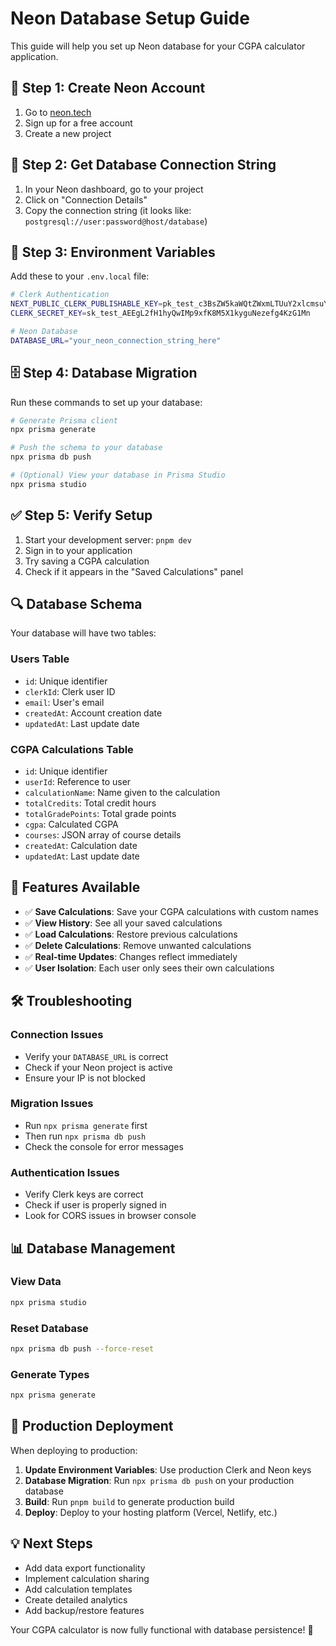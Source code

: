 # Neon Database Setup Guide

This guide will help you set up Neon database for your CGPA calculator application.

## 🚀 **Step 1: Create Neon Account**

1. Go to [neon.tech](https://neon.tech)
2. Sign up for a free account
3. Create a new project

## 🔧 **Step 2: Get Database Connection String**

1. In your Neon dashboard, go to your project
2. Click on "Connection Details"
3. Copy the connection string (it looks like: `postgresql://user:password@host/database`)

## 📝 **Step 3: Environment Variables**

Add these to your `.env.local` file:

```bash
# Clerk Authentication
NEXT_PUBLIC_CLERK_PUBLISHABLE_KEY=pk_test_c3BsZW5kaWQtZWxmLTUuY2xlcmsuYWNjb3VudHMuZGV2JA
CLERK_SECRET_KEY=sk_test_AEEgL2fH1hyQwIMp9xfK8M5X1kyguNezefg4KzG1Mn

# Neon Database
DATABASE_URL="your_neon_connection_string_here"
```

## 🗄️ **Step 4: Database Migration**

Run these commands to set up your database:

```bash
# Generate Prisma client
npx prisma generate

# Push the schema to your database
npx prisma db push

# (Optional) View your database in Prisma Studio
npx prisma studio
```

## ✅ **Step 5: Verify Setup**

1. Start your development server: `pnpm dev`
2. Sign in to your application
3. Try saving a CGPA calculation
4. Check if it appears in the "Saved Calculations" panel

## 🔍 **Database Schema**

Your database will have two tables:

### **Users Table**

- `id`: Unique identifier
- `clerkId`: Clerk user ID
- `email`: User's email
- `createdAt`: Account creation date
- `updatedAt`: Last update date

### **CGPA Calculations Table**

- `id`: Unique identifier
- `userId`: Reference to user
- `calculationName`: Name given to the calculation
- `totalCredits`: Total credit hours
- `totalGradePoints`: Total grade points
- `cgpa`: Calculated CGPA
- `courses`: JSON array of course details
- `createdAt`: Calculation date
- `updatedAt`: Last update date

## 🎯 **Features Available**

- ✅ **Save Calculations**: Save your CGPA calculations with custom names
- ✅ **View History**: See all your saved calculations
- ✅ **Load Calculations**: Restore previous calculations
- ✅ **Delete Calculations**: Remove unwanted calculations
- ✅ **Real-time Updates**: Changes reflect immediately
- ✅ **User Isolation**: Each user only sees their own calculations

## 🛠️ **Troubleshooting**

### **Connection Issues**

- Verify your `DATABASE_URL` is correct
- Check if your Neon project is active
- Ensure your IP is not blocked

### **Migration Issues**

- Run `npx prisma generate` first
- Then run `npx prisma db push`
- Check the console for error messages

### **Authentication Issues**

- Verify Clerk keys are correct
- Check if user is properly signed in
- Look for CORS issues in browser console

## 📊 **Database Management**

### **View Data**

```bash
npx prisma studio
```

### **Reset Database**

```bash
npx prisma db push --force-reset
```

### **Generate Types**

```bash
npx prisma generate
```

## 🚀 **Production Deployment**

When deploying to production:

1. **Update Environment Variables**: Use production Clerk and Neon keys
2. **Database Migration**: Run `npx prisma db push` on your production database
3. **Build**: Run `pnpm build` to generate production build
4. **Deploy**: Deploy to your hosting platform (Vercel, Netlify, etc.)

## 💡 **Next Steps**

- Add data export functionality
- Implement calculation sharing
- Add calculation templates
- Create detailed analytics
- Add backup/restore features

Your CGPA calculator is now fully functional with database persistence! 🎉

